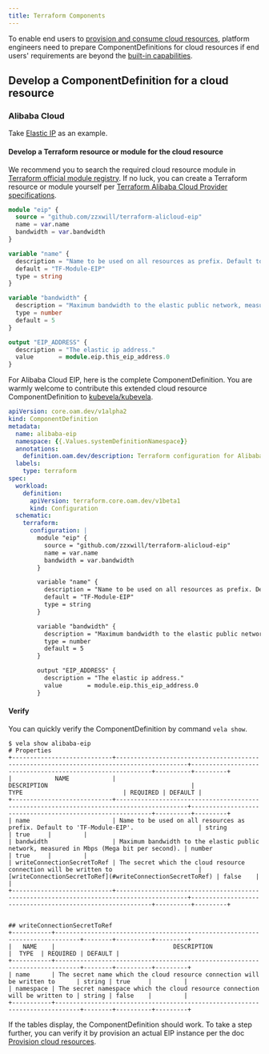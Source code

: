 ```yaml
---
title: Terraform Components
---
```


To enable end users to [provision and consume cloud resources](../../end-user/components/cloud-services/provider-and-consume-cloud-services),
platform engineers need to prepare ComponentDefinitions for cloud resources if end users' requirements are beyond the
[built-in capabilities](../../end-user/components/cloud-services/provider-and-consume-cloud-services#supported-cloud-resource-list).

## Develop a ComponentDefinition for a cloud resource

### Alibaba Cloud

Take [Elastic IP](https://www.alibabacloud.com/help/doc-detail/36016.htm) as an example.

#### Develop a Terraform resource or module for the cloud resource

We recommend you to search the required cloud resource module in [Terraform official module registry](https://registry.terraform.io/browse/modules).
If no luck, you can create a Terraform resource or module yourself per
[Terraform Alibaba Cloud Provider specifications](https://registry.terraform.io/providers/aliyun/alicloud/latest/docs).

```terraform
module "eip" {
  source = "github.com/zzxwill/terraform-alicloud-eip"
  name = var.name
  bandwidth = var.bandwidth
}

variable "name" {
  description = "Name to be used on all resources as prefix. Default to 'TF-Module-EIP'."
  default = "TF-Module-EIP"
  type = string
}

variable "bandwidth" {
  description = "Maximum bandwidth to the elastic public network, measured in Mbps (Mega bit per second)."
  type = number
  default = 5
}

output "EIP_ADDRESS" {
  description = "The elastic ip address."
  value       = module.eip.this_eip_address.0
}
```

For Alibaba Cloud EIP, here is the complete ComponentDefinition. You are warmly welcome to contribute this extended cloud
resource ComponentDefinition to [kubevela/kubevela](https://github.com/kubevela/kubevela/tree/master/charts/vela-core/templates/definitions).

```yaml
apiVersion: core.oam.dev/v1alpha2
kind: ComponentDefinition
metadata:
  name: alibaba-eip
  namespace: {{.Values.systemDefinitionNamespace}}
  annotations:
    definition.oam.dev/description: Terraform configuration for Alibaba Cloud Elastic IP
  labels:
    type: terraform
spec:
  workload:
    definition:
      apiVersion: terraform.core.oam.dev/v1beta1
      kind: Configuration
  schematic:
    terraform:
      configuration: |
        module "eip" {
          source = "github.com/zzxwill/terraform-alicloud-eip"
          name = var.name
          bandwidth = var.bandwidth
        }

        variable "name" {
          description = "Name to be used on all resources as prefix. Default to 'TF-Module-EIP'."
          default = "TF-Module-EIP"
          type = string
        }

        variable "bandwidth" {
          description = "Maximum bandwidth to the elastic public network, measured in Mbps (Mega bit per second)."
          type = number
          default = 5
        }

        output "EIP_ADDRESS" {
          description = "The elastic ip address."
          value       = module.eip.this_eip_address.0
        }

```

#### Verify

You can quickly verify the ComponentDefinition by command `vela show`.

```shell
$ vela show alibaba-eip
# Properties
+----------------------------+------------------------------------------------------------------------------------------+-----------------------------------------------------------+----------+---------+
|            NAME            |                                       DESCRIPTION                                        |                           TYPE                            | REQUIRED | DEFAULT |
+----------------------------+------------------------------------------------------------------------------------------+-----------------------------------------------------------+----------+---------+
| name                       | Name to be used on all resources as prefix. Default to 'TF-Module-EIP'.                  | string                                                    | true     |         |
| bandwidth                  | Maximum bandwidth to the elastic public network, measured in Mbps (Mega bit per second). | number                                                    | true     |         |
| writeConnectionSecretToRef | The secret which the cloud resource connection will be written to                        | [writeConnectionSecretToRef](#writeConnectionSecretToRef) | false    |         |
+----------------------------+------------------------------------------------------------------------------------------+-----------------------------------------------------------+----------+---------+


## writeConnectionSecretToRef
+-----------+-----------------------------------------------------------------------------+--------+----------+---------+
|   NAME    |                                 DESCRIPTION                                 |  TYPE  | REQUIRED | DEFAULT |
+-----------+-----------------------------------------------------------------------------+--------+----------+---------+
| name      | The secret name which the cloud resource connection will be written to      | string | true     |         |
| namespace | The secret namespace which the cloud resource connection will be written to | string | false    |         |
+-----------+-----------------------------------------------------------------------------+--------+----------+---------+
```

If the tables display, the ComponentDefinition should work. To take a step further, you can verify it by provision an actual EIP instance per
the doc [Provision cloud resources](../../end-user/components/cloud-services/provider-and-consume-cloud-services#provision-cloud-resources).
